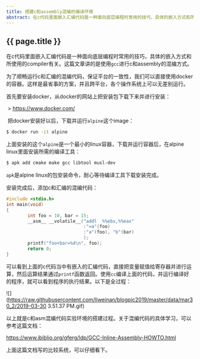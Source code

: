 ```yaml
---
title: 搭建c和assembly混编的编译环境
abstract: 在c代码里面嵌入汇编代码是一种面向底层编程时常用的技巧，具体的嵌入方式和所使用的compiler有关。这篇文章讲的是使用gcc进行c和assembly的混编方式。
---
```


## {{ page.title }}

在c代码里面嵌入汇编代码是一种面向底层编程时常用的技巧，具体的嵌入方式和所使用的compiler有关。这篇文章讲的是使用`gcc`进行c和assembly的混编方式。

为了顺畅运行c和汇编的混编代码，保证平台的一致性，我们可以直接使用docker的容器。这样是最省事的方案，并且跨平台，各个操作系统上可以无差别运行。

首先要安装docker，从docker的网站上把安装包下载下来并进行安装：

 > https://www.docker.com/

 把docker安装好以后，下载并运行`alpine`这个image：

```bash
$ docker run -it alpine
```

上面安装的这个`alpine`是一个最小的linux容器，下载并运行容器后，在alpine linux里面安装所需的编译工具：

```bash
$ apk add cmake make gcc libtool musl-dev
```

`apk`是alpine linux的包安装命令，耐心等待编译工具下载安装完成。

安装完成后，添加c和汇编的混编代码：

```c
#include <stdio.h>
int main(void)
{
        int foo = 10, bar = 15;
        __asm__ __volatile__("addl  %%ebx,%%eax"
                             :"=a"(foo)
                             :"a"(foo), "b"(bar)
                             );
        printf("foo+bar=%d\n", foo);
        return 0;
}
```

可以看到上面的c代码当中有嵌入的汇编代码，直接把变量赋值给寄存器并进行运算，然后运算结果通过`printf`函数返回。使用`cc`编译上面的代码，并运行编译好的程序，就可以看到程序的执行结果。以下是全过程：

![](https://raw.githubusercontent.com/liweinan/blogpic2019/master/data/mar30_2/2019-03-30 3.51.37 PM.gif)

以上就是c和asm混编代码实验环境的搭建过程。关于混编代码的具体学习，可以参考这篇文档：

https://www.ibiblio.org/gferg/ldp/GCC-Inline-Assembly-HOWTO.html

上面这篇文档写的比较系统，可以仔细看下。



